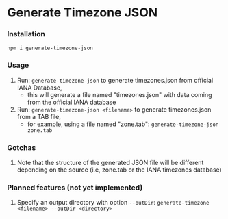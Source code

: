 # Generate Timezone JSON

### Installation
`npm i generate-timezone-json`

### Usage

1. Run: `generate-timezone-json` to generate timezones.json from official IANA Database, 
    - this will generate a file named "timezones.json" with data coming from the official IANA database
1. Run: `generate-timezone-json <filename>` to generate timezones.json from a TAB file, 
    - for example, using a file named "zone.tab": `generate-timezone-json zone.tab`

### Gotchas
1. Note that the structure of the generated JSON file will be different depending on the source (i.e, zone.tab or the IANA timezones database)

### Planned features (not yet implemented)

1. Specify an output directory with option `--outDir`: `generate-timezone <filename> --outDir <directory>`


